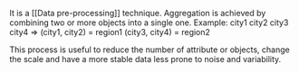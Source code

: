 It is a [[Data pre-processing]] technique.
Aggregation is achieved by combining two or more objects into a single one.
Example: 
city1
city2
city3
city4
=>
(city1, city2) = region1
(city3, city4) = region2

This process is useful to reduce the number of attribute or objects, change the scale and have a more stable data less prone to noise and variability.